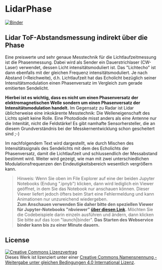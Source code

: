 # LidarPhase

[![Binder](https://mybinder.org/badge.svg)](https://mybinder.org/v2/gh/StefanMack/LidarPhase/master)

## Lidar ToF-Abstandsmessung indirekt über die Phase

Eine preiswerte und sehr genaue Messtechnik für die Lichtlaufzeitmessung ist die Phasenmessung. Dabei wird als Sender ein Dauerstrichlaser (CW-Laser) verwendet, dessen Licht intensitätsmoduliert ist. Das "Lichtecho" ist dann ebenfalls mit der gleichen Frequenz intensitätsmoduliert. Je nach Abstand (=Reichweite), d.h. Lichtlaufzeit hat das Echolicht bezüglich seiner Intensitätsmodulation einen Phasenversatz im Vergleich zum gerade emitierten Sendelicht.

**Hierbei ist es wichtig, dass es nicht um einen Phasenversatz der elektromagnetischen Welle sondern um einen Phasenversatz der Intensitätsmodulation handelt.** Im Gegensatz zu Radar ist Lidar üblicherweise eine inkokärente Messtechnik: Die Welleneigenschaft des Lichts spielt keine Rolle. Eine Photodiode misst anders als eine Antenne nur die Intenität, nicht die Feldstärke! Es gibt namhafte Sensorhersteller, die an diesem Grundverständnis bei der Messkernentwicklung schon gescheitert sind ;-)

Im nachfolgendem Text wird dargestellt, wie durch Mischen des Intensitätssignals des Sendelichts mit dem des Echolichts der Phasenversatz, damit die Lichtlaufzeit und schlussendlich der Messabstand bestimmt wird. Weiter wird gezeigt, wie man mit zwei unterschiedlichen Modulationsfrequenzen den Eindeutigkeitsbereich wesentlich vergrößern kann.

> Hinweis: Wenn Sie oben im File Explorer auf eine der beiden Jupyter Notebooks (Endung ".ipnyb") klicken, dann wird lediglich ein Viewer geöffnet, in dem Sie das Notebook nur anschauen können. Dieser Viewer liefert jedoch öfters beim Start eine Fehlermeldung und kann Animationen nur unzureichend wiedergeben.  
**Zum Anschauen verwenden Sie daher bitte den speziellen Viewer für Jupyter-Notebooks "nbviewer" [über diesen Link](https://nbviewer.jupyter.org/github/StefanMack/LidarPhase/blob/master/LidarPhaseMess.ipynb).**
Möchten Sie die Codebeispiele darin einzeln ausführen und ändern, dann klicken Sie bitte auf das Icon "launch|binder". **Das Starten des Webservice binder kann bis zu einer Minute dauern.**


License
-----
<a rel="license" href="http://creativecommons.org/licenses/by-sa/4.0/"><img alt="Creative Commons Lizenzvertrag" style="border-width:0" src="https://i.creativecommons.org/l/by-sa/4.0/88x31.png" /></a><br />Dieses Werk ist lizenziert unter einer <a rel="license" href="http://creativecommons.org/licenses/by-sa/4.0/">Creative Commons Namensnennung - Weitergabe unter gleichen Bedingungen 4.0 International Lizenz</a>.
